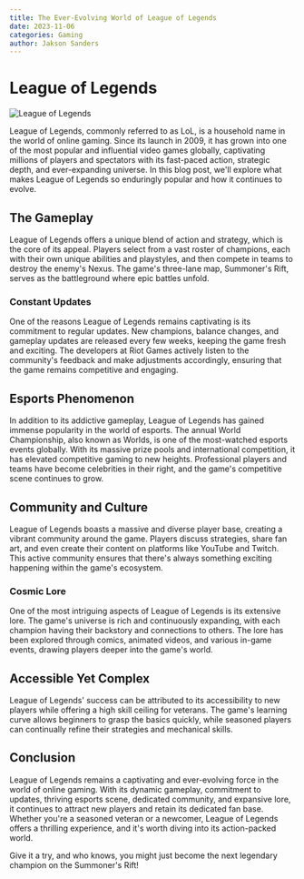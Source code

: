 ```yaml
---
title: The Ever-Evolving World of League of Legends
date: 2023-11-06
categories: Gaming
author: Jakson Sanders
---
```

# League of Legends

![League of Legends](https://pentagram-production.imgix.net/02b1692f-0938-4f33-8935-89aebccc7c61/LOL_Logo_Rendered_Hi-Res_onblue-4x3.jpg?crop=edges&fit=crop&h=630&rect=0%2C264%2C3754%2C2342&w=1200)

League of Legends, commonly referred to as LoL, is a household name in the world of online gaming. Since its launch in 2009, it has grown into one of the most popular and influential video games globally, captivating millions of players and spectators with its fast-paced action, strategic depth, and ever-expanding universe. In this blog post, we'll explore what makes League of Legends so enduringly popular and how it continues to evolve.

## The Gameplay

League of Legends offers a unique blend of action and strategy, which is the core of its appeal. Players select from a vast roster of champions, each with their own unique abilities and playstyles, and then compete in teams to destroy the enemy's Nexus. The game's three-lane map, Summoner's Rift, serves as the battleground where epic battles unfold.

### Constant Updates

One of the reasons League of Legends remains captivating is its commitment to regular updates. New champions, balance changes, and gameplay updates are released every few weeks, keeping the game fresh and exciting. The developers at Riot Games actively listen to the community's feedback and make adjustments accordingly, ensuring that the game remains competitive and engaging.

## Esports Phenomenon

In addition to its addictive gameplay, League of Legends has gained immense popularity in the world of esports. The annual World Championship, also known as Worlds, is one of the most-watched esports events globally. With its massive prize pools and international competition, it has elevated competitive gaming to new heights. Professional players and teams have become celebrities in their right, and the game's competitive scene continues to grow.

## Community and Culture

League of Legends boasts a massive and diverse player base, creating a vibrant community around the game. Players discuss strategies, share fan art, and even create their content on platforms like YouTube and Twitch. This active community ensures that there's always something exciting happening within the game's ecosystem.

### Cosmic Lore

One of the most intriguing aspects of League of Legends is its extensive lore. The game's universe is rich and continuously expanding, with each champion having their backstory and connections to others. The lore has been explored through comics, animated videos, and various in-game events, drawing players deeper into the game's world.

## Accessible Yet Complex

League of Legends' success can be attributed to its accessibility to new players while offering a high skill ceiling for veterans. The game's learning curve allows beginners to grasp the basics quickly, while seasoned players can continually refine their strategies and mechanical skills.

## Conclusion

League of Legends remains a captivating and ever-evolving force in the world of online gaming. With its dynamic gameplay, commitment to updates, thriving esports scene, dedicated community, and expansive lore, it continues to attract new players and retain its dedicated fan base. Whether you're a seasoned veteran or a newcomer, League of Legends offers a thrilling experience, and it's worth diving into its action-packed world.

Give it a try, and who knows, you might just become the next legendary champion on the Summoner's Rift!